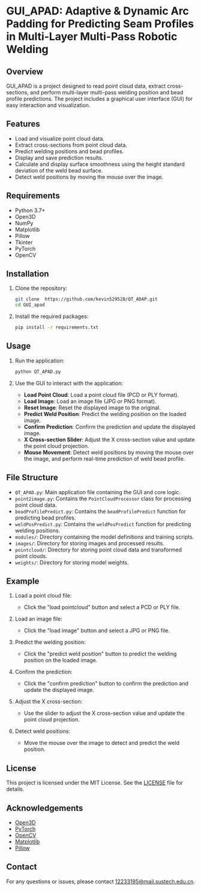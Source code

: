 # GUI_APAD:  Adaptive & Dynamic Arc Padding for Predicting Seam Profiles in Multi-Layer Multi-Pass Robotic Welding

## Overview

GUI_APAD is a project designed to read point cloud data, extract cross-sections, and perform multi-layer multi-pass welding position and bead profile predictions. The project includes a graphical user interface (GUI) for easy interaction and visualization.

## Features

- Load and visualize point cloud data.
- Extract cross-sections from point cloud data.
- Predict welding positions and bead profiles.
- Display and save prediction results.
- Calculate and display surface smoothness using the height standard deviation of the weld bead surface.
- Detect weld positions by moving the mouse over the image.

## Requirements

- Python 3.7+
- Open3D
- NumPy
- Matplotlib
- Pillow
- Tkinter
- PyTorch
- OpenCV

## Installation

1. Clone the repository:

   ```bash
   git clone  https://github.com/kevin529520/QT_ADAP.git
   cd GUI_apad
   ```
2. Install the required packages:

   ```bash
   pip install -r requirements.txt
   ```

## Usage

1. Run the application:

   ```bash
   python QT_APAD.py
   ```
2. Use the GUI to interact with the application:

   - **Load Point Cloud**: Load a point cloud file (PCD or PLY format).
   - **Load Image**: Load an image file (JPG or PNG format).
   - **Reset Image**: Reset the displayed image to the original.
   - **Predict Weld Position**: Predict the welding position on the loaded image.
   - **Confirm Prediction**: Confirm the prediction and update the displayed image.
   - **X Cross-section Slider**: Adjust the X cross-section value and update the point cloud projection.
   - **Mouse Movement**: Detect weld positions by moving the mouse over the image, and perform real-time prediction of weld bead profile.

## File Structure

- `QT_APAD.py`: Main application file containing the GUI and core logic.
- `point2image.py`: Contains the `PointCloudProcessor` class for processing point cloud data.
- `beadProfilePredict.py`: Contains the `beadProfilePredict` function for predicting bead profiles.
- `weldPosPredict.py`: Contains the `weldPosPredict` function for predicting welding positions.
- `modules/`: Directory containing the model definitions and training scripts.
- `images/`: Directory for storing images and processed results.
- `pointcloud/`: Directory for storing point cloud data and transformed point clouds.
- `weights/`: Directory for storing model weights.

## Example

1. Load a point cloud file:

   - Click the "load pointcloud" button and select a PCD or PLY file.
2. Load an image file:

   - Click the "load image" button and select a JPG or PNG file.
3. Predict the welding position:

   - Click the "predict weld position" button to predict the welding position on the loaded image.
4. Confirm the prediction:

   - Click the "confirm prediction" button to confirm the prediction and update the displayed image.
5. Adjust the X cross-section:

   - Use the slider to adjust the X cross-section value and update the point cloud projection.
6. Detect weld positions:

   - Move the mouse over the image to detect and predict the weld position.

## License

This project is licensed under the MIT License. See the [LICENSE](LICENSE) file for details.

## Acknowledgements

- [Open3D](http://www.open3d.org/)
- [PyTorch](https://pytorch.org/)
- [OpenCV](https://opencv.org/)
- [Matplotlib](https://matplotlib.org/)
- [Pillow](https://python-pillow.org/)

## Contact

For any questions or issues, please contact [12233195@mail.sustech.edu.cn](12233195@mail.sustech.edu.cn).
